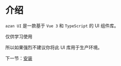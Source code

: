 # 介绍

```azan UI``` 是一款基于 ```Vue 3``` 和 ```TypeScript``` 的 UI 组件库。

仅供学习使用

所以如果强烈不建议你将此 UI 库用于生产环境。

下一节：[安装](#/doc/install)
